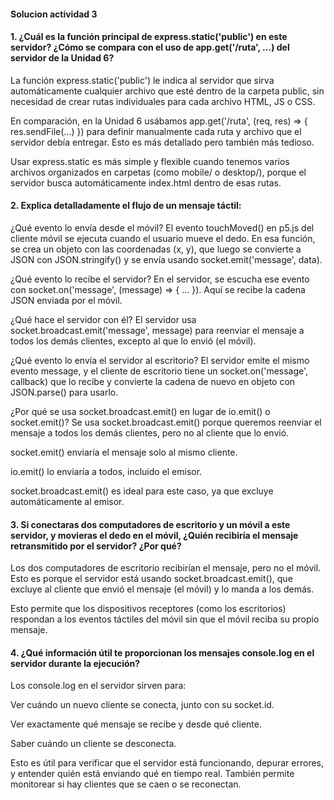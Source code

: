 #### Solucion actividad 3

#### 1. ¿Cuál es la función principal de express.static('public') en este servidor? ¿Cómo se compara con el uso de app.get('/ruta', …) del servidor de la Unidad 6?

La función express.static('public') le indica al servidor que sirva automáticamente cualquier archivo que esté dentro de la carpeta public, sin necesidad de crear rutas individuales para cada archivo HTML, JS o CSS.

En comparación, en la Unidad 6 usábamos app.get('/ruta', (req, res) => { res.sendFile(...) }) para definir manualmente cada ruta y archivo que el servidor debía entregar. Esto es más detallado pero también más tedioso.

Usar express.static es más simple y flexible cuando tenemos varios archivos organizados en carpetas (como mobile/ o desktop/), porque el servidor busca automáticamente index.html dentro de esas rutas.

#### 2. Explica detalladamente el flujo de un mensaje táctil:

¿Qué evento lo envía desde el móvil?
El evento touchMoved() en p5.js del cliente móvil se ejecuta cuando el usuario mueve el dedo. En esa función, se crea un objeto con las coordenadas (x, y), que luego se convierte a JSON con JSON.stringify() y se envía usando socket.emit('message', data).

¿Qué evento lo recibe el servidor?
En el servidor, se escucha ese evento con socket.on('message', (message) => { ... }). Aquí se recibe la cadena JSON enviada por el móvil.

¿Qué hace el servidor con él?
El servidor usa socket.broadcast.emit('message', message) para reenviar el mensaje a todos los demás clientes, excepto al que lo envió (el móvil).

¿Qué evento lo envía el servidor al escritorio?
El servidor emite el mismo evento message, y el cliente de escritorio tiene un socket.on('message', callback) que lo recibe y convierte la cadena de nuevo en objeto con JSON.parse() para usarlo.

¿Por qué se usa socket.broadcast.emit() en lugar de io.emit() o socket.emit()?
Se usa socket.broadcast.emit() porque queremos reenviar el mensaje a todos los demás clientes, pero no al cliente que lo envió.

socket.emit() enviaría el mensaje solo al mismo cliente.

io.emit() lo enviaría a todos, incluido el emisor.

socket.broadcast.emit() es ideal para este caso, ya que excluye automáticamente al emisor.

#### 3. Si conectaras dos computadores de escritorio y un móvil a este servidor, y movieras el dedo en el móvil, ¿Quién recibiría el mensaje retransmitido por el servidor? ¿Por qué?

Los dos computadores de escritorio recibirían el mensaje, pero no el móvil. Esto es porque el servidor está usando socket.broadcast.emit(), que excluye al cliente que envió el mensaje (el móvil) y lo manda a los demás.

Esto permite que los dispositivos receptores (como los escritorios) respondan a los eventos táctiles del móvil sin que el móvil reciba su propio mensaje.

#### 4. ¿Qué información útil te proporcionan los mensajes console.log en el servidor durante la ejecución?

Los console.log en el servidor sirven para:

Ver cuándo un nuevo cliente se conecta, junto con su socket.id.

Ver exactamente qué mensaje se recibe y desde qué cliente.

Saber cuándo un cliente se desconecta.

Esto es útil para verificar que el servidor está funcionando, depurar errores, y entender quién está enviando qué en tiempo real. También permite monitorear si hay clientes que se caen o se reconectan.
